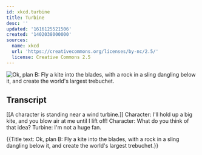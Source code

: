 ```yaml
---
id: xkcd.turbine
title: Turbine
desc: ''
updated: '1616125521506'
created: '1402038000000'
sources:
  name: xkcd
  url: 'https://creativecommons.org/licenses/by-nc/2.5/'
  license: Creative Commons 2.5
---
```

![Ok, plan B: Fly a kite into the blades, with a rock in a sling dangling below it, and create the world's largest trebuchet.](https://imgs.xkcd.com/comics/turbine.png)

## Transcript
[[A character is standing near a wind turbine.]]
Character: I'll hold up a big kite, and you blow air at me until I lift off!
Character: What do you think of that idea?
Turbine: I'm not a huge fan.

{{Title text: Ok, plan B: Fly a kite into the blades, with a rock in a sling dangling below it, and create the world's largest trebuchet.}}
